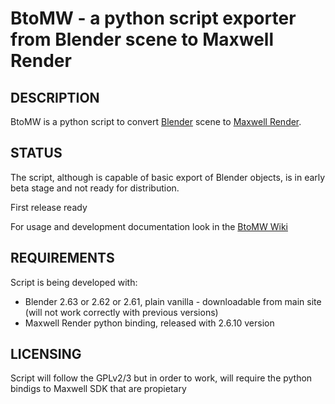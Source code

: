 BtoMW - a python script exporter from Blender scene to Maxwell Render
=====================================================================

## DESCRIPTION

BtoMW is a python script to convert [Blender](http://www.blender.org) scene to [Maxwell Render](http://www.maxwellrender.com).

## STATUS

The script, although is capable of basic export of Blender objects, is in early beta stage and not ready for distribution.

First release ready

For usage and development documentation look in the [BtoMW Wiki](https://github.com/al3p/BtoMW/wiki)

## REQUIREMENTS

Script is being developed with:

* Blender 2.63 or 2.62 or 2.61, plain vanilla - downloadable from main site (will not work correctly with previous versions)
* Maxwell Render python binding, released with 2.6.10 version

## LICENSING

Script will follow the GPLv2/3 but in order to work, will require the python bindigs to Maxwell SDK that are propietary
